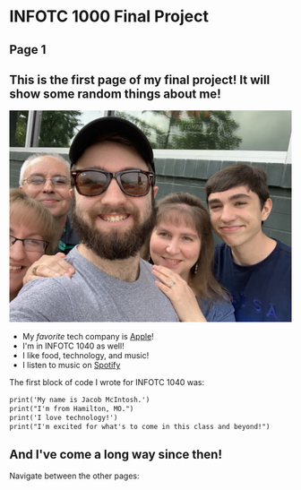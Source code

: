 # INFOTC 1000 Final Project
## Page 1

This is the **first page** of my final project! It will show some random things about me!
---
![my family and me](familypic.jpg)

- My *favorite* tech company is [Apple](https://www.apple.com/)!
- I'm in INFOTC 1040 as well!
- I like food, technology, and music!
- I listen to music on [Spotify](https://www.spotify.com/us/)

The first block of code I wrote for INFOTC 1040 was:
```
print('My name is Jacob McIntosh.')
print("I'm from Hamilton, MO.")
print('I love technology!')
print("I'm excited for what's to come in this class and beyond!")
```
And I've come a **long** way since then!
---
Navigate between the other pages:
